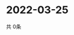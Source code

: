 # 2022-03-25
  共 0条

  <!-- BEGIN -->
  <!-- 最后更新时间Fri Mar 25 2022 22:05:58 GMT+0000 (Coordinated Universal Time) -->
  
  <!-- END -->
  
  
